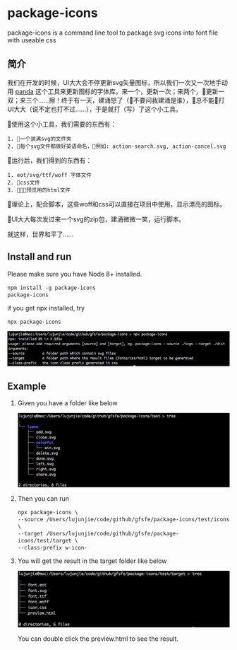 # package-icons

package-icons is a command line tool to package svg icons into font file with useable css

## 简介

我们在开发的时候，UI大大会不停更新svg矢量图标，所以我们一次又一次地手动用 [panda](https://github.com/thunkli/panda) 这个工具来更新图标的字体库。来一个，更新一次；来两个，更新一双；来三个……擦！终于有一天，建涌怒了（不要问我建涌是谁），总不能打UI大大（说不定也打不过……），于是就打（写）了这个小工具。

使用这个小工具，我们需要的东西有：

    1. 一个装满svg的文件夹
    2. 每个svg文件都做好英语命名，例如: action-search.svg, action-cancel.svg

运行后，我们得到的东西有：

    1. eot/svg/ttf/woff 字体文件
    2. css文件
    3. 预览用的html文件

理论上，配合脚本，这些woff和css可以直接在项目中使用，显示漂亮的图标。

UI大大每次发过来一个svg的zip包，建涌微微一笑，运行脚本。

就这样，世界和平了……

## Install and run

Please make sure you have Node 8+ installed.

```shell
npm install -g package-icons
package-icons
```

if you get npx installed, try

```shell
npx package-icons
```

![Alt text](./pictures/description.png?raw=true)

## Example

1. Given you have a folder like below

    ![Alt text](./pictures/source.png?raw=true)

2. Then you can run

    ```shell
    npx package-icons \
    --source /Users/lujunjie/code/github/gfsfe/package-icons/test/icons  \
    --target /Users/lujunjie/code/github/gfsfe/package-icons/test/target \
    --class-prefix w-icon-
    ```

3. You will get the result in the target folder like below

    ![Alt text](./pictures/target.png?raw=true)

    You can double click the preview.html to see the result.
